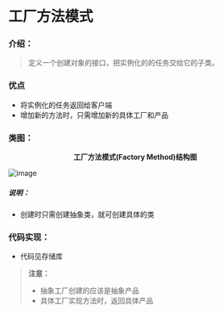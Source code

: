 # 工厂方法模式



### 介绍：

> 定义一个创建对象的接口，把实例化的的任务交给它的子类。



### 优点

* 将实例化的任务返回给客户端
* 增加新的方法时，只需增加新的具体工厂和产品



### 类图：


**<center>工厂方法模式(Factory Method)结构图</center>**

![image](https://user-images.githubusercontent.com/80476712/160964397-ac5c8b5b-7224-4f06-8af5-625988ffb3be.png)


##### 说明：

* 创建时只需创建抽象类，就可创建具体的类



### 代码实现：


* 代码见存储库

> **注意：**
>
> * 抽象工厂创建的应该是抽象产品
> * 具体工厂实现方法时，返回具体产品

